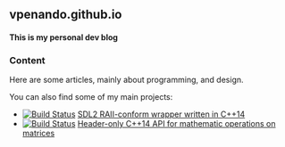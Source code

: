 ## vpenando.github.io

#### This is my personal dev blog

### Content
Here are some articles, mainly about programming, and design.

You can also find some of my main projects:
- [![Build Status](https://travis-ci.org/vpenando/sdl-cpp.svg)](https://travis-ci.org/vpenando/sdl-cpp) [SDL2 RAII-conform wrapper written in C++14](https://github.com/vpenando/sdl-cpp)
- [![Build Status](https://travis-ci.org/vpenando/MatMath.svg)](https://travis-ci.org/vpenando/MatMath) [Header-only C++14 API for mathematic operations on matrices](https://github.com/tyr-sl3/MatMath)
